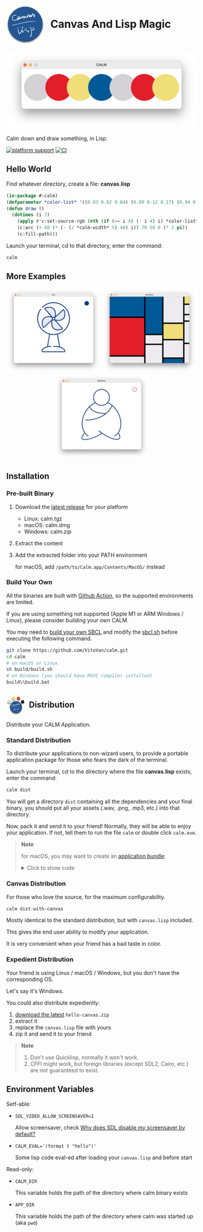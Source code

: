 # <img style="vertical-align:middle;margin-right:10px;" width="100" alt="Calm" src="./build/calm.png"> Canvas And Lisp Magic

[![Hello World](./images/hello-world.png)](#hello-world)

Calm down and draw something, in Lisp.

[![platform support](https://img.shields.io/badge/Platform-Linux%20%7C%20macOS%20%7C%20Windows-blue.svg)](#installation) [![CI](https://github.com/VitoVan/calm/actions/workflows/calm.yml/badge.svg)](https://github.com/VitoVan/calm/actions/workflows/calm.yml)

## Hello World

Find whatever directory, create a file: **canvas.lisp**

```lisp
(in-package #:calm)
(defparameter *color-list* '((0.83 0.82 0.84) (0.89 0.12 0.17) (0.94 0.87 0.47) (0 0.35 0.59)))
(defun draw ()
  (dotimes (i 7)
    (apply #'c:set-source-rgb (nth (if (>= i 4) (- i 4) i) *color-list*))
    (c:arc (+ 60 (* (- (/ *calm-width* 5) 40) i)) 70 50 0 (* 2 pi))
    (c:fill-path)))
```

Launch your terminal, cd to that directory, enter the command:

```bash
calm
```

## More Examples

<p align="center">
    <a title="Check the code for Fan" href="https://github.com/calm2d/fan"><img width="250" alt="Fan" src="./images/fan.png"></a>
    <a title="Check the code for Mondrian" href="https://github.com/calm2d/mondrian"><img width="250" alt="Mondrian" src="./images/mondrian.png"></a>
    <a title="Check the code for Meditator" href="https://github.com/calm2d/meditator"><img width="250" alt="Meditator" src="./images/meditator.png"></a>
</p>

## Installation

### Pre-built Binary

1. Download the [latest release](https://github.com/VitoVan/calm/releases/latest) for your platform

    - Linux: calm.tgz
    - macOS: calm.dmg
    - Windows: calm.zip

2. Extract the content
3. Add the extracted folder into your PATH environment

    for macOS, add `/path/to/Calm.app/Contents/MacOS/` instead

### Build Your Own

All the binaries are built with [Github Action](them), so the supported environments are limited.

If you are using something not supported (Apple M1 or ARM Windows / Linux), please consider building your own CALM.

You may need to [build your own SBCL](.github/workflows/sbcl.yml) and modify the [sbcl.sh](sh/fedora/sbcl.sh) before executing the following command.

```bash
git clone https://github.com/VitoVan/calm.git
cd calm
# on macOS or Linux
sh build/build.sh
# on Windows (you should have MSVC compiler installed)
build\\build.bat
```



## <img style="vertical-align:middle;margin-right:5px;" width="50" alt="Calm Application" src="./build/app.png"> Distribution

Distribute your CALM Application.

### Standard Distribution

To distribute your applications to non-wizard users, to provide a portable application package for those who fears the dark of the terminal.

Launch your terminal, cd to the directory where the file **canvas.lisp** exists, enter the command:

```bash
calm dist
```

You will get a directory `dist` containing all the dependencies and your final binary, you should put all your assets (.wav, .png, .mp3, etc.) into that directory.

Now, pack it and send it to your friend! Normally, they will be able to enjoy your application. If not, tell them to run the file `calm` or double click `calm.exe`.

> **Note**
>
> for macOS, you may want to create an [application bundle](https://en.wikipedia.org/wiki/Bundle_(macOS)):
>
> <details><summary>Click to show code</summary>
> <p>
>
> ```bash
> export APP_ICON=/path/to/your/app.icns
> export APP_NAME=Hello
> export APP_VERSION=0.0.1
> export DIST_DIR=/path/to/your/dist
> calm sh darwin bundle
> ```
>
> </p>
> </details>



### Canvas Distribution

For those who love the source, for the maximum configurability.

```bash
calm dist-with-canvas
```

Mostly identical to the standard distribution, but with `canvas.lisp` included.

This gives the end user ability to modify your application.

It is very convenient when your friend has a bad taste in color.

### Expedient Distribution

Your friend is using Linux / macOS / Windows, but you don't have the corresponding OS.

Let's say it's Windows.

You could also distribute expediently:

1. [download the latest](https://github.com/VitoVan/calm/releases) `hello-canvas.zip `
2. extract it
3. replace the `canvas.lisp` file with yours
4. zip it and send it to your friend

> **Note**
> 1. Don't use Quicklisp, normally it won't work.
> 2. CFFI might work, but foreign libraries (except SDL2, Cairo, etc.) are not guaranteed to exist.

## Environment Variables

Setf-able:

- `SDL_VIDEO_ALLOW_SCREENSAVER=1`

  Allow screensaver, check [Why does SDL disable my screensaver by default?](https://wiki.libsdl.org/SDL2/FAQUsingSDL#why_does_sdl_disable_my_screensaver_by_default)

- `CALM_EVAL='(format t "hello")'`

  Some lisp code eval-ed after loading your `canvas.lisp` and before start

Read-only:

- `CALM_DIR`

  This variable holds the path of the directory where calm binary exists

- `APP_DIR`

  This variable holds the path of the directory where calm was started up (aka `pwd`)
